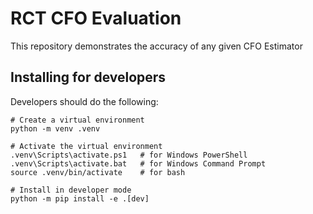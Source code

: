 # RCT CFO Evaluation
This repository demonstrates the accuracy of any given CFO Estimator


## Installing for developers
Developers should do the following:
```
# Create a virtual environment
python -m venv .venv

# Activate the virtual environment
.venv\Scripts\activate.ps1   # for Windows PowerShell
.venv\Scripts\activate.bat   # for Windows Command Prompt
source .venv/bin/activate    # for bash

# Install in developer mode
python -m pip install -e .[dev]
```
